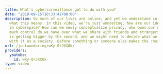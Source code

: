 ```yaml
---
title: What's cybersurveillance got to do with you?
date: "2019-09-15T10:33:42+08:00"
description: So much of our lives are online, and yet we understand so little about
  what this means. In this video, we’re just wondering, how are our identities handled
  in cyberspace? How can we newly conceptualize privacy, who owns our data, and how
  much control do we have over what we share with friends and strangers? Big data
  is getting bigger by the second, and we might need to decide what we want to do
  with it as a society. Before something or someone else makes the choice for us.
url: /justwondering/wKy-0rJXX0k/
providers:
  youtube:
    id: wKy-0rJXX0k
type: video
---
```

